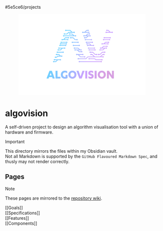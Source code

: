 #5e5ce6/projects 

<div align="center">
   <img src="https://raw.githubusercontent.com/JamesNZL/algovision/main/assets/logo.png" width="82.5%">
</div>

# algovision

A self-driven project to design an algorithm visualisation tool with a union of hardware and firmware.

> [!IMPORTANT]  
> This directory mirrors the files within my Obsidian vault.  
> Not all Markdown is supported by the `GitHub Flavoured Markdown Spec`, and thusly may not render correctly.

## Pages

> [!NOTE]  
> These pages are mirrored to the [repository wiki](../../../wiki).

[[Goals]]  
[[Specifications]]  
[[Features]]  
[[Components]]  
